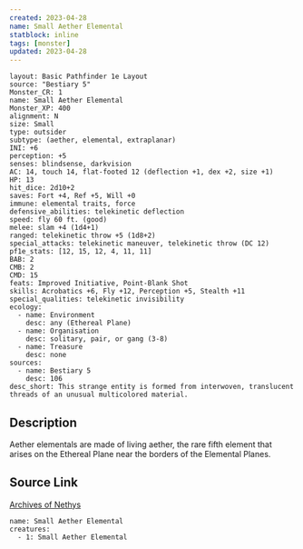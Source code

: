 ```yaml
---
created: 2023-04-28
name: Small Aether Elemental
statblock: inline
tags: [monster]
updated: 2023-04-28
---
```

```statblock
layout: Basic Pathfinder 1e Layout
source: "Bestiary 5"
Monster_CR: 1
name: Small Aether Elemental
Monster_XP: 400
alignment: N
size: Small
type: outsider
subtype: (aether, elemental, extraplanar)
INI: +6
perception: +5
senses: blindsense, darkvision
AC: 14, touch 14, flat-footed 12 (deflection +1, dex +2, size +1)
HP: 13
hit_dice: 2d10+2
saves: Fort +4, Ref +5, Will +0
immune: elemental traits, force
defensive_abilities: telekinetic deflection
speed: fly 60 ft. (good)
melee: slam +4 (1d4+1)
ranged: telekinetic throw +5 (1d8+2)
special_attacks: telekinetic maneuver, telekinetic throw (DC 12)
pf1e_stats: [12, 15, 12, 4, 11, 11]
BAB: 2
CMB: 2
CMD: 15
feats: Improved Initiative, Point-Blank Shot
skills: Acrobatics +6, Fly +12, Perception +5, Stealth +11
special_qualities: telekinetic invisibility
ecology:
  - name: Environment
    desc: any (Ethereal Plane)
  - name: Organisation
    desc: solitary, pair, or gang (3-8)
  - name: Treasure
    desc: none
sources:
  - name: Bestiary 5
    desc: 106
desc_short: This strange entity is formed from interwoven, translucent threads of an unusual multicolored material.
```
## Description
Aether elementals are made of living aether, the rare fifth element that arises on the Ethereal Plane near the borders of the Elemental Planes.
## Source Link
[Archives of Nethys](https://aonprd.com/MonsterDisplay.aspx?ItemName=Small%20Aether%20Elemental)
```encounter-table
name: Small Aether Elemental
creatures:
  - 1: Small Aether Elemental
```
